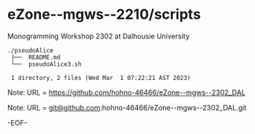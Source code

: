 # eZone--mgws--2210/scripts

Monogramming Workshop 2302 at Dalhousie University

    ./pseudoAlice
     ├──  README.md
     └──  pseudoAlice3.sh
     
     1 directory, 2 files (Wed Mar  1 07:22:21 AST 2023)

Note: URL = https://github.com/hohno-46466/eZone--mgws--2302_DAL

Note: URL = git@github.com:hohno-46466/eZone--mgws--2302_DAL.git

-EOF-
